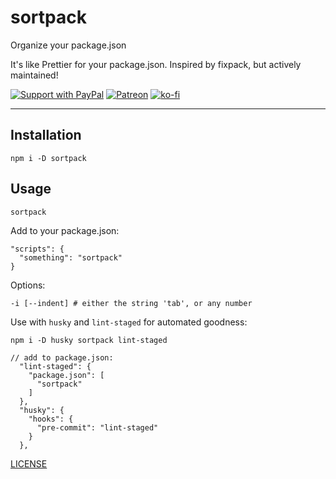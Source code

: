 # sortpack

Organize your package.json

It's like Prettier for your package.json. Inspired by fixpack, but actively maintained!

[![Support with PayPal](https://img.shields.io/badge/paypal-donate-yellow.png)](https://paypal.me/zacanger) [![Patreon](https://img.shields.io/badge/patreon-donate-yellow.svg)](https://www.patreon.com/zacanger) [![ko-fi](https://img.shields.io/badge/donate-KoFi-yellow.svg)](https://ko-fi.com/U7U2110VB)

--------

## Installation

`npm i -D sortpack`

## Usage

`sortpack`

Add to your package.json:

```
"scripts": {
  "something": "sortpack"
}
```

Options:

```
-i [--indent] # either the string 'tab', or any number
```

Use with `husky` and `lint-staged` for automated goodness:

```
npm i -D husky sortpack lint-staged

// add to package.json:
  "lint-staged": {
    "package.json": [
      "sortpack"
    ]
  },
  "husky": {
    "hooks": {
      "pre-commit": "lint-staged"
    }
  },
```

[LICENSE](./LICENSE.md)
